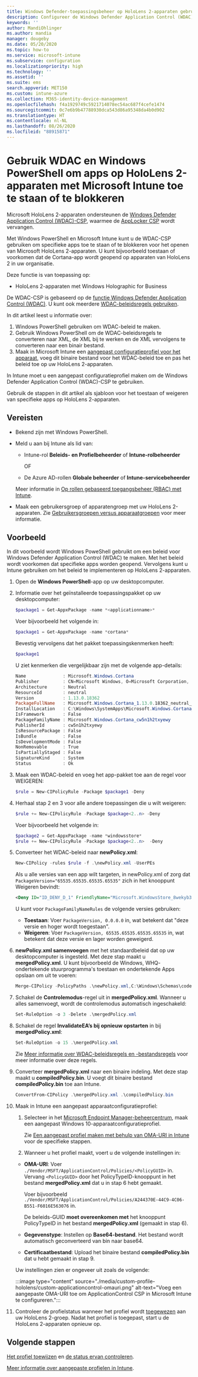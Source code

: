 ```yaml
---
title: Windows Defender-toepassingsbeheer op HoloLens 2-apparaten gebruiken in Microsoft Intune-Azure | Microsoft Docs
description: Configureer de Windows Defender Application Control (WDAC) CSP om te voorkomen dat apps kunnen worden geopend op Windows-apparaten met HoloLens 2 in Microsoft Intune. Gebruik PowerShell en een aangepast configuratieprofiel.
keywords: ''
author: MandiOhlinger
ms.author: mandia
manager: dougeby
ms.date: 05/20/2020
ms.topic: how-to
ms.service: microsoft-intune
ms.subservice: configuration
ms.localizationpriority: high
ms.technology: ''
ms.assetid: ''
ms.suite: ems
search.appverid: MET150
ms.custom: intune-azure
ms.collection: M365-identity-device-management
ms.openlocfilehash: f4a1929749c5921714078ec54ac687f4cefe1474
ms.sourcegitcommit: 0c7e6b9b47788930dca543d86a95348da4b0d902
ms.translationtype: HT
ms.contentlocale: nl-NL
ms.lasthandoff: 08/26/2020
ms.locfileid: "88915871"
---
```

# <a name="use-wdac-and-windows-powershell-to-allow-or-blocks-apps-on-hololens-2-devices-with-microsoft-intune"></a>Gebruik WDAC en Windows PowerShell om apps op HoloLens 2-apparaten met Microsoft Intune toe te staan of te blokkeren

Microsoft HoloLens 2-apparaten ondersteunen de [Windows Defender Application Control (WDAC)-CSP](/windows/client-management/mdm/applicationcontrol-csp), waarmee de [AppLocker CSP](/windows/client-management/mdm/applocker-csp) wordt vervangen.

Met Windows PowerShell en Microsoft Intune kunt u de WDAC-CSP gebruiken om specifieke apps toe te staan of te blokkeren voor het openen van Microsoft HoloLens 2-apparaten. U kunt bijvoorbeeld toestaan of voorkomen dat de Cortana-app wordt geopend op apparaten van HoloLens 2 in uw organisatie.

Deze functie is van toepassing op:

- HoloLens 2-apparaten met Windows Holographic for Business

De WDAC-CSP is gebaseerd op de [functie Windows Defender Application Control (WDAC)](/windows/security/threat-protection/windows-defender-application-control/windows-defender-application-control). U kunt ook meerdere [WDAC-beleidsregels gebruiken](/windows/security/threat-protection/windows-defender-application-control/deploy-multiple-windows-defender-application-control-policies).

In dit artikel leest u informatie over:

1. Windows PowerShell gebruiken om WDAC-beleid te maken.
2. Gebruik Windows PowerShell om de WDAC-beleidsregels te converteren naar XML, de XML bij te werken en de XML vervolgens te converteren naar een binair bestand.
3. Maak in Microsoft Intune een [aangepast configuratieprofiel voor het apparaat](custom-settings-windows-holographic.md), voeg dit binaire bestand voor het WDAC-beleid toe en pas het beleid toe op uw HoloLens 2-apparaten.

In Intune moet u een aangepast configuratieprofiel maken om de Windows Defender Application Control (WDAC)-CSP te gebruiken. 

Gebruik de stappen in dit artikel als sjabloon voor het toestaan of weigeren van specifieke apps op HoloLens 2-apparaten.

## <a name="prerequisites"></a>Vereisten

- Bekend zijn met Windows PowerShell.
- Meld u aan bij Intune als lid van:

  - Intune-rol **Beleids- en Profielbeheerder** of **Intune-rolbeheerder**

    OF

  - De Azure AD-rollen **Globale beheerder** of **Intune-servicebeheerder**

  Meer informatie in [Op rollen gebaseerd toegangsbeheer (RBAC) met Intune](../fundamentals/role-based-access-control.md).

- Maak een gebruikersgroep of apparatengroep met uw HoloLens 2-apparaten. Zie [Gebruikersgroepen versus apparaatgroepen](device-profile-assign.md#user-groups-vs-device-groups) voor meer informatie.

## <a name="example"></a>Voorbeeld

In dit voorbeeld wordt Windows PoweShell gebruikt om een beleid voor Windows Defender Application Control (WDAC) te maken. Met het beleid wordt voorkomen dat specifieke apps worden geopend. Vervolgens kunt u Intune gebruiken om het beleid te implementeren op HoloLens 2-apparaten.

1. Open de **Windows PowerShell**-app op uw desktopcomputer.
2. Informatie over het geïnstalleerde toepassingspakket op uw desktopcomputer:

    ```powershell
    $package1 = Get-AppxPackage -name *<applicationname>*
    ```

    Voer bijvoorbeeld het volgende in:

    ```powershell
    $package1 = Get-AppxPackage -name *cortana*
    ```

    Bevestig vervolgens dat het pakket toepassingskenmerken heeft:

    ```powershell
    $package1
    ```

    U ziet kenmerken die vergelijkbaar zijn met de volgende app-details:

    ```powershell
    Name              : Microsoft.Windows.Cortana
    Publisher         : CN=Microsoft Windows, O=Microsoft Corporation, L=Redmond, S=Washington, C=US
    Architecture      : Neutral
    ResourceId        : neutral
    Version           : 1.13.0.18362
    PackageFullName   : Microsoft.Windows.Cortana_1.13.0.18362_neutral_neutral_cw5n1h2txyewy
    InstallLocation   : C:\Windows\SystemApps\Microsoft.Windows.Cortana_cw5n1h2txyewy
    IsFramework       : False
    PackageFamilyName : Microsoft.Windows.Cortana_cw5n1h2txyewy
    PublisherId       : cw5n1h2txyewy
    IsResourcePackage : False
    IsBundle          : False
    IsDevelopmentMode : False
    NonRemovable      : True
    IsPartiallyStaged : False
    SignatureKind     : System
    Status            : Ok
    ```

3. Maak een WDAC-beleid en voeg het app-pakket toe aan de regel voor WEIGEREN:

    ```powershell
    $rule = New-CIPolicyRule -Package $package1 -Deny
    ```

4. Herhaal stap 2 en 3 voor alle andere toepassingen die u wilt weigeren:

    ```powershell
    $rule += New-CIPolicyRule -Package $package<2..n> -Deny
    ```

    Voer bijvoorbeeld het volgende in:

    ```powershell
    $package2 = Get-AppxPackage -name *windowsstore*
    $rule += New-CIPolicyRule -Package $package<2..n>  -Deny
    ```

5. Converteer het WDAC-beleid naar **newPolicy.xml**:

    ```powershell
    New-CIPolicy -rules $rule -f .\newPolicy.xml -UserPEs
    ```

    Als u alle versies van een app wilt targeten, in newPolicy.xml of zorg dat `PackageVersion="65535.65535.65535.65535"` zich in het knooppunt Weigeren bevindt:

    ```xml
    <Deny ID="ID_DENY_D_1" FriendlyName="Microsoft.WindowsStore_8wekyb3d8bbwe FileRule" PackageFamilyName="Microsoft.WindowsStore_8wekyb3d8bbwe" PackageVersion="65535.65535.65535.65535" />
    ```

    U kunt voor `PackageFamilyNameRules` de volgende versies gebruiken:

    - **Toestaan**: Voer `PackageVersion, 0.0.0.0` in, wat betekent dat "deze versie en hoger wordt toegestaan".
    - **Weigeren**: Voer `PackageVersion, 65535.65535.65535.65535` in, wat betekent dat deze versie en lager worden geweigerd.

6. **newPolicy.xml samenvoegen** met het standaardbeleid dat op uw desktopcomputer is ingesteld. Met deze stap maakt u **mergedPolicy.xml**. U kunt bijvoorbeeld de Windows, WHQ- ondertekende stuurprogramma's toestaan en ondertekende Apps opslaan om uit te voeren:

    ```powershell
    Merge-CIPolicy -PolicyPaths .\newPolicy.xml,C:\Windows\Schemas\codeintegrity\examplepolicies\DefaultWindows_Audit.xml -o mergedPolicy.xml
    ```

7. Schakel de **Controlemodus**-regel uit in **mergedPolicy.xml**. Wanneer u alles samenvoegt, wordt de controlemodus automatisch ingeschakeld:

    ```powershell
    Set-RuleOption -o 3 -Delete .\mergedPolicy.xml
    ```

8. Schakel de regel **InvalidateEA’s bij opnieuw opstarten** in bij **mergedPolicy.xml**:

    ```powershell
    Set-RuleOption -o 15 .\mergedPolicy.xml
    ```

    Zie [Meer informatie over WDAC-beleidsregels en -bestandsregels](/windows/security/threat-protection/windows-defender-application-control/select-types-of-rules-to-create) voor meer informatie over deze regels.

9. Converteer **mergedPolicy.xml** naar een binaire indeling. Met deze stap maakt u **compiledPolicy.bin**. U voegt dit binaire bestand **compiledPolicy.bin** toe aan Intune.

    ```powershell
    ConvertFrom-CIPolicy .\mergedPolicy.xml .\compiledPolicy.bin
    ```

10. Maak in Intune een aangepast apparaatconfiguratieprofiel:

    1. Selecteer in het [Microsoft Endpoint Manager-beheercentrum](https://go.microsoft.com/fwlink/?linkid=2109431), maak een aangepast Windows 10-apparaatconfiguratieprofiel.

        Zie [Een aangepast profiel maken met behulp van OMA-URI in Intune](custom-settings-configure.md) voor de specifieke stappen.

    2. Wanneer u het profiel maakt, voert u de volgende instellingen in:

      - **OMA-URI**: Voer `./Vendor/MSFT/ApplicationControl/Policies/<PolicyGUID>` in. Vervang `<PolicyGUID>` door het PolicyTypeID-knooppunt in het bestand **mergedPolicy.xml** dat u in stap 6 hebt gemaakt.

        Voer bijvoorbeeld `./Vendor/MSFT/ApplicationControl/Policies/A244370E-44C9-4C06-B551-F6016E563076` in.

        De beleids-GUID **moet overeenkomen met** het knooppunt PolicyTypeID in het bestand **mergedPolicy.xml** (gemaakt in stap 6).

      - **Gegevenstype**: Instellen op **Base64-bestand**. Het bestand wordt automatisch geconverteerd van bin naar base64.
      - **Certificaatbestand**: Upload het binaire bestand **compiledPolicy.bin** dat u hebt gemaakt in stap 9.

      Uw instellingen zien er ongeveer uit zoals de volgende:

      :::image type="content" source="./media/custom-profile-hololens/custom-applicationcontrol-omauri.png" alt-text="Voeg een aangepaste OMA-URI toe om ApplicationControl CSP in Microsoft Intune te configureren.":::

11. Controleer de profielstatus wanneer het profiel wordt [toegewezen](device-profile-assign.md) aan uw HoloLens 2-groep. Nadat het profiel is toegepast, start u de HoloLens 2-apparaten opnieuw op.

## <a name="next-steps"></a>Volgende stappen

[Het profiel toewijzen](device-profile-assign.md) en [de status ervan controleren](device-profile-monitor.md).

[Meer informatie over aangepaste profielen in Intune](custom-settings-configure.md).
